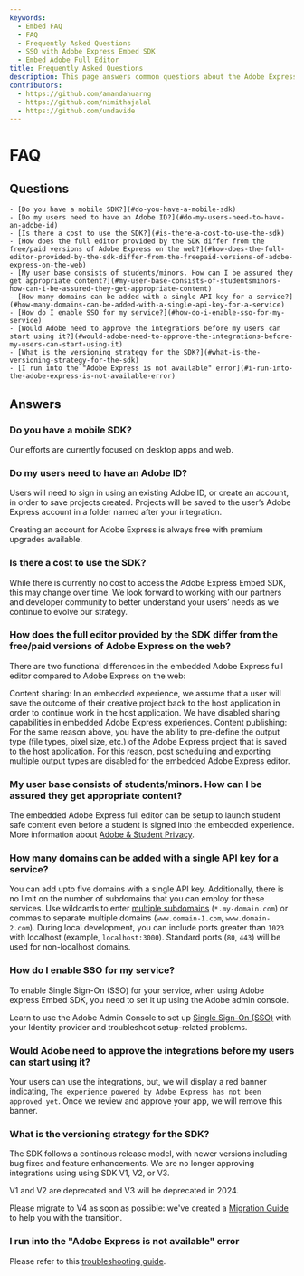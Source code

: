 ```yaml
---
keywords:
  - Embed FAQ
  - FAQ
  - Frequently Asked Questions
  - SSO with Adobe Express Embed SDK
  - Embed Adobe Full Editor
title: Frequently Asked Questions
description: This page answers common questions about the Adobe Express Embed SDK.
contributors:
  - https://github.com/amandahuarng
  - https://github.com/nimithajalal
  - https://github.com/undavide
---
```


# FAQ

## Questions

    - [Do you have a mobile SDK?](#do-you-have-a-mobile-sdk)
    - [Do my users need to have an Adobe ID?](#do-my-users-need-to-have-an-adobe-id)
    - [Is there a cost to use the SDK?](#is-there-a-cost-to-use-the-sdk)
    - [How does the full editor provided by the SDK differ from the free/paid versions of Adobe Express on the web?](#how-does-the-full-editor-provided-by-the-sdk-differ-from-the-freepaid-versions-of-adobe-express-on-the-web)
    - [My user base consists of students/minors. How can I be assured they get appropriate content?](#my-user-base-consists-of-studentsminors-how-can-i-be-assured-they-get-appropriate-content)
    - [How many domains can be added with a single API key for a service?](#how-many-domains-can-be-added-with-a-single-api-key-for-a-service)
    - [How do I enable SSO for my service?](#how-do-i-enable-sso-for-my-service)
    - [Would Adobe need to approve the integrations before my users can start using it?](#would-adobe-need-to-approve-the-integrations-before-my-users-can-start-using-it)
    - [What is the versioning strategy for the SDK?](#what-is-the-versioning-strategy-for-the-sdk)
    - [I run into the "Adobe Express is not available" error](#i-run-into-the-adobe-express-is-not-available-error)

## Answers

### Do you have a mobile SDK?

Our efforts are currently focused on desktop apps and web.

### Do my users need to have an Adobe ID?

Users will need to sign in using an existing Adobe ID, or create an account, in order to save projects created. Projects will be saved to the user’s Adobe Express account in a folder named after your integration.

Creating an account for Adobe Express is always free with premium upgrades available.

### Is there a cost to use the SDK?

While there is currently no cost to access the Adobe Express Embed SDK, this may change over time. We look forward to working with our partners and developer community to better understand your users’ needs as we continue to evolve our strategy.

### How does the full editor provided by the SDK differ from the free/paid versions of Adobe Express on the web?

There are two functional differences in the embedded Adobe Express full editor compared to Adobe Express on the web:

Content sharing: In an embedded experience, we assume that a user will save the outcome of their creative project back to the host application in order to continue work in the host application. We have disabled sharing capabilities in embedded Adobe Express experiences.
Content publishing: For the same reason above, you have the ability to pre-define the output type (file types, pixel size, etc.) of the Adobe Express project that is saved to the host application. For this reason, post scheduling and exporting multiple output types are disabled for the embedded Adobe Express editor.

### My user base consists of students/minors. How can I be assured they get appropriate content?

The embedded Adobe Express full editor can be setup to launch student safe content even before a student is signed into the embedded experience. More information about [Adobe & Student Privacy](https://www.adobe.com/privacy/student-policy.html).

### How many domains can be added with a single API key for a service?

You can add upto five domains with a single API key. Additionally, there is no limit on the number of subdomains that you can employ for these services. Use wildcards to enter [multiple subdomains](../express-unavailable-error.md#wrong-domain-or-port) (`*.my-domain.com`) or commas to separate multiple domains (`www.domain-1.com`, `www.domain-2.com`). During local development, you can include ports greater than `1023` with localhost (example, `localhost:3000`). Standard ports (`80`, `443`) will be used for non-localhost domains.

### How do I enable SSO for my service?

To enable Single Sign-On (SSO) for your service, when using Adobe express Embed SDK, you need to set it up using the Adobe admin console.

Learn to use the Adobe Admin Console to set up [Single Sign-On (SSO)](https://helpx.adobe.com/in/enterprise/using/sso-overview.html) with your Identity provider and troubleshoot setup-related problems.

### Would Adobe need to approve the integrations before my users can start using it?

Your users can use the integrations, but, we will display a red banner indicating, `The experience powered by Adobe Express has not been approved yet`. Once we review and approve your app, we will remove this banner.

### What is the versioning strategy for the SDK?

The SDK follows a continous release model, with newer versions including bug fixes and feature enhancements. We are no longer approving integrations using using SDK V1, V2, or V3.

V1 and V2 are deprecated and V3 will be deprecated in 2024.

Please migrate to V4 as soon as possible: we've created a [Migration Guide](../../concepts/migration-v3-v4.md) to help you with the transition.

### I run into the "Adobe Express is not available" error

Please refer to this [troubleshooting guide](../express-unavailable-error.md).
